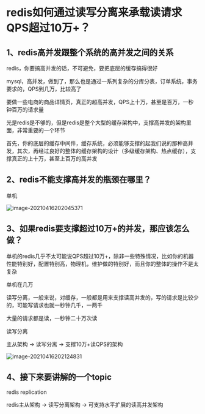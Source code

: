 # redis如何通过读写分离来承载读请求QPS超过10万+？

## 1、redis高并发跟整个系统的高并发之间的关系

redis，你要搞高并发的话，不可避免，要把底层的缓存搞得很好

mysql，高并发，做到了，那么也是通过一系列复杂的分库分表，订单系统，事务要求的，QPS到几万，比较高了

要做一些电商的商品详情页，真正的超高并发，QPS上十万，甚至是百万，一秒钟百万的请求量

光是redis是不够的，但是redis是整个大型的缓存架构中，支撑高并发的架构里面，非常重要的一个环节

首先，你的底层的缓存中间件，缓存系统，必须能够支撑的起我们说的那种高并发，其次，再经过良好的整体的缓存架构的设计（多级缓存架构、热点缓存），支撑真正的上十万，甚至上百万的高并发

## 2、redis不能支撑高并发的瓶颈在哪里？

单机

![image-20210416202045371](https://github.com/MrL5z2k0/zkNode/blog/main/images/image-20210416202045371.png)

## 3、如果redis要支撑超过10万+的并发，那应该怎么做？

单机的redis几乎不太可能说QPS超过10万+，除非一些特殊情况，比如你的机器性能特别好，配置特别高，物理机，维护做的特别好，而且你的整体的操作不是太复杂

单机在几万

读写分离，一般来说，对缓存，一般都是用来支撑读高并发的，写的请求是比较少的，可能写请求也就一秒钟几千，一两千

大量的请求都是读，一秒钟二十万次读

读写分离

主从架构 -> 读写分离 -> 支撑10万+读QPS的架构

![image-20210416202124831](https://github.com/MrL5z2k0/zkNode/blog/main/images/image-20210416202124831.png)

## 4、接下来要讲解的一个topic

redis replication

redis主从架构 -> 读写分离架构 -> 可支持水平扩展的读高并发架构